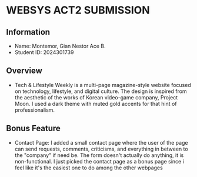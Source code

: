 # WEBSYS ACT2 SUBMISSION

## Information
- Name: Montemor, Gian Nestor Ace B.  
- Student ID: 2024301739

## Overview
- Tech & Lifestyle Weekly is a multi-page magazine-style website focused on technology, lifestyle, and digital culture. The design is inspired from the aesthetic of the works of Korean video-game company, Project Moon. I used a dark theme with muted gold accents for that hint of professionalism.

## Bonus Feature
- Contact Page: I added a small contact page where the user of the page can send requests, comments, criticisms, and everything in between to the "company" if need be. The form doesn't actually do anything, it is non-functional. I just picked the contact page as a bonus page since i feel like it's the easiest one to do among the other webpages